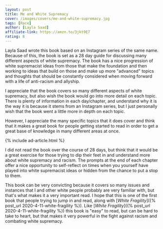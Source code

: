 ```yaml
---
layout: post
title: Me and White Supremacy
cover: /images/covers/me-and-white-supremacy.jpg
tags: [Race]
author: [Layla Saad]
affiliate-link: https://amzn.to/3jkt9E7
rating: 8
---
```


Layla Saad wrote this book based on an Instagram series of the same name. Because of this, the book is set as a 28 day guide for discussing many different aspects of white supremacy. The book has a nice progression of white supremacist ideas from those that make the foundation and then working to ideas that build on those and make up more "advanced" topics and thoughts that should be constantly considered when moving forward with a life of anti-racism and allyship.

I appreciate that the book covers so many different aspects of white supremacy, but also wish the book would go into more detail on each topic. There is plenty of information in each day/chapter, and understand why it is the way it is because it stems from an Instagram series, but I just personally wish that the book went a little more in depth on each topic.

However, I appreciate the many specific topics that it does cover and think that it makes a great book for people getting started to read in order to get a great base of knowledge in many different areas at once.

{% include ad-article.html %}

I did not read the book over the course of 28 days, but think that it would be a great exercise for those trying to dip their feet in and understand more about white supremacy and racism. The prompts at the end of each chapter offer a nice opportunity to self-reflect on times when you yourself have played into white supremacist ideas or hidden from the chance to put a stop to them.

This book can be very convicting because it covers so many issues and instances that I and other white people probably are very familiar with, but that's what makes it a very important read. I hope that this is one of the first book that people trying to jump in and read, along with [_White Fragility_]({% post_url 2020-4-11-white-fragility %}). Like [_White Fragility_]({% post_url 2020-4-11-white-fragility %}) this book is "easy" to read, but can be hard to take to heart, but that makes it very powerful in the fight against racism and combating white supremacy.

